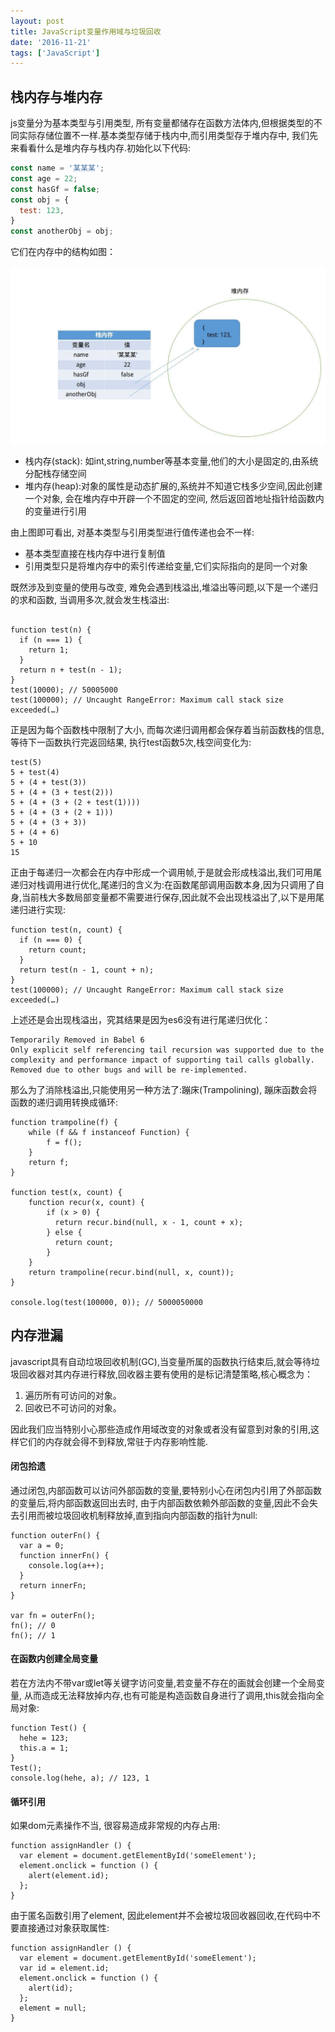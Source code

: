 ```yaml
---
layout: post
title: JavaScript变量作用域与垃圾回收
date: '2016-11-21'
tags: ['JavaScript']
---
```


## 栈内存与堆内存
js变量分为基本类型与引用类型, 所有变量都储存在函数方法体内,但根据类型的不同实际存储位置不一样.基本类型存储于栈内中,而引用类型存于堆内存中, 我们先来看看什么是堆内存与栈内存.初始化以下代码:

```javascript
const name = '某某某';
const age = 22;
const hasGf = false;
const obj = {
  test: 123,
}
const anotherObj = obj;
```

它们在内存中的结构如图：

![](./js变量的内存管理.jpg)

* 栈内存(stack): 如int,string,number等基本变量,他们的大小是固定的,由系统分配栈存储空间
* 堆内存(heap):对象的属性是动态扩展的,系统并不知道它栈多少空间,因此创建一个对象, 会在堆内存中开辟一个不固定的空间, 然后返回首地址指针给函数内的变量进行引用

由上图即可看出, 对基本类型与引用类型进行值传递也会不一样:

* 基本类型直接在栈内存中进行复制值
* 引用类型只是将堆内存中的索引传递给变量,它们实际指向的是同一个对象

既然涉及到变量的使用与改变, 难免会遇到栈溢出,堆溢出等问题,以下是一个递归的求和函数, 当调用多次,就会发生栈溢出:

```

function test(n) {
  if (n === 1) {
    return 1;
  }
  return n + test(n - 1);
}
test(10000); // 50005000
test(100000); // Uncaught RangeError: Maximum call stack size exceeded(…)
```

正是因为每个函数栈中限制了大小, 而每次递归调用都会保存着当前函数栈的信息,等待下一函数执行完返回结果, 执行test函数5次,栈空间变化为:

```
test(5)
5 + test(4)
5 + (4 + test(3))
5 + (4 + (3 + test(2)))
5 + (4 + (3 + (2 + test(1))))
5 + (4 + (3 + (2 + 1)))
5 + (4 + (3 + 3))
5 + (4 + 6)
5 + 10
15
```

正由于每递归一次都会在内存中形成一个调用帧,于是就会形成栈溢出,我们可用尾递归对栈调用进行优化,尾递归的含义为:在函数尾部调用函数本身,因为只调用了自身,当前栈大多数局部变量都不需要进行保存,因此就不会出现栈溢出了,以下是用尾递归进行实现:

```
function test(n, count) {
  if (n === 0) {
    return count;
  }
  return test(n - 1, count + n);
}
test(100000); // Uncaught RangeError: Maximum call stack size exceeded(…)
```

上述还是会出现栈溢出，究其结果是因为es6没有进行尾递归优化：
```
Temporarily Removed in Babel 6
Only explicit self referencing tail recursion was supported due to the complexity and performance impact of supporting tail calls globally. Removed due to other bugs and will be re-implemented.
```


那么为了消除栈溢出,只能使用另一种方法了:蹦床(Trampolining), 蹦床函数会将函数的递归调用转换成循环:

```
function trampoline(f) {
    while (f && f instanceof Function) {
        f = f();
    }
    return f;
}

function test(x, count) {
    function recur(x, count) {
        if (x > 0) {
          return recur.bind(null, x - 1, count + x);
        } else {
          return count;
        }
    }
    return trampoline(recur.bind(null, x, count));
}

console.log(test(100000, 0)); // 5000050000
```


## 内存泄漏
javascript具有自动垃圾回收机制(GC),当变量所属的函数执行结束后,就会等待垃圾回收器对其内存进行释放,回收器主要有使用的是标记清楚策略,核心概念为：

1. 遍历所有可访问的对象。
2. 回收已不可访问的对象。

因此我们应当特别小心那些造成作用域改变的对象或者没有留意到对象的引用,这样它们的内存就会得不到释放,常驻于内存影响性能.


#### 闭包拾遗
通过闭包,内部函数可以访问外部函数的变量,要特别小心在闭包内引用了外部函数的变量后,将内部函数返回出去时, 由于内部函数依赖外部函数的变量,因此不会失去引用而被垃圾回收机制释放掉,直到指向内部函数的指针为null:

```
function outerFn() {
  var a = 0;
  function innerFn() {
    console.log(a++);
  }
  return innerFn;
}

var fn = outerFn();
fn(); // 0
fn(); // 1
```



#### 在函数内创建全局变量
若在方法内不带var或let等关键字访问变量,若变量不存在的画就会创建一个全局变量, 从而造成无法释放掉内存,也有可能是构造函数自身进行了调用,this就会指向全局对象:

```
function Test() {
  hehe = 123;
  this.a = 1;
}
Test();
console.log(hehe, a); // 123, 1
```

#### 循环引用
如果dom元素操作不当, 很容易造成非常规的内存占用:

```
function assignHandler () {
  var element = document.getElementById('someElement');
  element.onclick = function () {
    alert(element.id);
  };
}
```

由于匿名函数引用了element, 因此element并不会被垃圾回收器回收,在代码中不要直接通过对象获取属性:

```
function assignHandler () {
  var element = document.getElementById('someElement');
  var id = element.id;
  element.onclick = function () {
    alert(id);
  };
  element = null;
}
```

